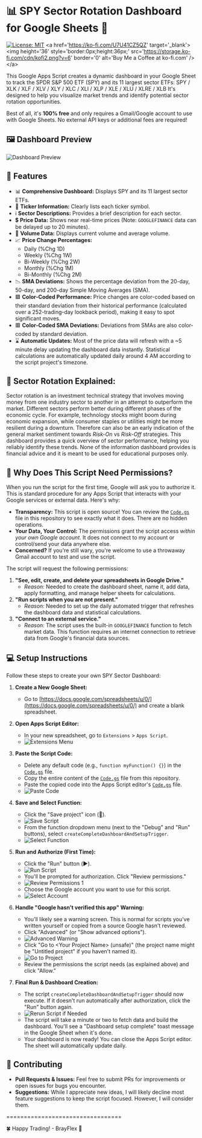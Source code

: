 # 📊 SPY Sector Rotation Dashboard for Google Sheets 🚀

[![License: MIT](https://img.shields.io/badge/License-MIT-yellow.svg)](https://opensource.org/licenses/MIT)
&lt;a href='https://ko-fi.com/U7U41CZ5QZ' target='_blank'&gt;&lt;img height='36' style='border:0px;height:36px;' src='https://storage.ko-fi.com/cdn/kofi2.png?v=6' border='0' alt='Buy Me a Coffee at ko-fi.com' /&gt;&lt;/a&gt;

This Google Apps Script creates a dynamic dashboard in your Google Sheet to track the SPDR S&P 500 ETF (SPY) and its 11 largest sector ETFs:
SPY / XLK / XLF / XLV / XLY / XLC / XLI / XLP / XLE / XLU / XLRE / XLB
It's designed to help you visualize market trends and identify potential sector rotation opportunities.

Best of all, it's **100% free** and only requires a Gmail/Google account to use with Google Sheets. No external API keys or additional fees are required!

## 🖼️ Dashboard Preview

![Dashboard Preview](images/dashboard.png)

## 🫴 Features

*   📊 **Comprehensive Dashboard:** Displays SPY and its 11 largest sector ETFs.
*   🏦 **Ticker Information:** Clearly lists each ticker symbol.
*   ℹ️ **Sector Descriptions:** Provides a brief description for each sector.
*   💲 **Price Data:** Shows near real-time prices (Note: `GOOGLEFINANCE` data can be delayed up to 20 minutes).
*   📒 **Volume Data:** Displays current volume and average volume.
*   📈 **Price Change Percentages:**
    *   Daily (%Chg 1D)
    *   Weekly (%Chg 1W)
    *   Bi-Weekly (%Chg 2W)
    *   Monthly (%Chg 1M)
    *   Bi-Monthly (%Chg 2M)
*   📉 **SMA Deviations:** Shows the percentage deviation from the 20-day, 50-day, and 200-day Simple Moving Averages (SMA).
*   🟩 **Color-Coded Performance:** Price changes are color-coded based on their standard deviation from their historical performance (calculated over a 252-trading-day lookback period), making it easy to spot significant moves.
*   🟥 **Color-Coded SMA Deviations:** Deviations from SMAs are also color-coded by standard deviation.
*   ⌛ **Automatic Updates:** Most of the price data will refresh with a ~5 minute delay updating the dashboard data instantly. Statistical calculations are automatically updated daily around 4 AM according to the script project's timezone.

## 🤔 Sector Rotation Explained:
Sector rotation is an investment technical strategy that involves moving money from one industry sector to another in an attempt to outperform the market. Different sectors perform better during different phases of the economic cycle. For example, technology stocks might boom during economic expansion, while consumer staples or utilities might be more resilient during a downturn. Therefore can also be an early indication of the general market sentiment towards *Risk-On* vs *Risk-Off* strategies. This dashboard provides a quick overview of sector performance, helping you reliably identify these trends. None of the information dashboard provides is financial advice and it is meant to be used for educational purposes only.

## 🔐 Why Does This Script Need Permissions?

When you run the script for the first time, Google will ask you to authorize it. This is standard procedure for any Apps Script that interacts with your Google services or external data. Here's why:

*   **Transparency:** This script is open source! You can review the [`Code.gs`](Code.gs) file in this repository to see exactly what it does. There are no hidden operations.
*   **Your Data, Your Control:** The permissions grant the script access *within your own Google account*. It does not connect to my account or control/send your data anywhere else.
*   **Concerned?** If you're still wary, you're welcome to use a throwaway Gmail account to test and use the script.

The script will request the following permissions:
1.  **"See, edit, create, and delete your spreadsheets in Google Drive."**
    *   *Reason:* Needed to create the dashboard sheet, name it, add data, apply formatting, and manage helper sheets for calculations.
2.  **"Run scripts when you are not present."**
    *   *Reason:* Needed to set up the daily automated trigger that refreshes the dashboard data and statistical calculations.
3.  **"Connect to an external service."**
    *   *Reason:* The script uses the built-in `GOOGLEFINANCE` function to fetch market data. This function requires an internet connection to retrieve data from Google's financial data sources.

## 💻 Setup Instructions

Follow these steps to create your own SPY Sector Dashboard:

1.  **Create a New Google Sheet:**
    *   Go to [https://docs.google.com/spreadsheets/u/0/](https://docs.google.com/spreadsheets/u/0/) and create a blank spreadsheet.

2.  **Open Apps Script Editor:**
    *   In your new spreadsheet, go to `Extensions` > `Apps Script`.
    *   ![Extensions Menu](images/extensions.png)

3.  **Paste the Script Code:**
    *   Delete any default code (e.g., `function myFunction() {}`) in the [`Code.gs`](Code.gs:3) file.
    *   Copy the entire content of the [`Code.gs`](Code.gs) file from this repository.
    *   Paste the copied code into the Apps Script editor's [`Code.gs`](Code.gs:3) file.
    *   ![Paste Code](images/paste.png)

4.  **Save and Select Function:**
    *   Click the "Save project" icon (💾).
    *   ![Save Script](images/save.png)
    *   From the function dropdown menu (next to the "Debug" and "Run" buttons), select `createCompleteDashboardAndSetupTrigger`.
    *   ![Select Function](images/select.png)

5.  **Run and Authorize (First Time):**
    *   Click the "Run" button (▶️).
    *   ![Run Script](images/run.png)
    *   You'll be prompted for authorization. Click "Review permissions."
    *   ![Review Permissions 1](images/review1.png)
    *   Choose the Google account you want to use for this script.
    *   ![Select Account](images/review2.png)

6.  **Handle "Google hasn't verified this app" Warning:**
    *   You'll likely see a warning screen. This is normal for scripts you've written yourself or copied from a source Google hasn't reviewed.
    *   Click "Advanced" (or "Show advanced options").
    *   ![Advanced Warning](images/review3.png)
    *   Click "Go to &lt;Your Project Name&gt; (unsafe)" (the project name might be "Untitled project" if you haven't named it).
    *   ![Go to Project](images/review4.png)
    *   Review the permissions the script needs (as explained above) and click "Allow."

7.  **Final Run & Dashboard Creation:**
    *   The script `createCompleteDashboardAndSetupTrigger` should now execute. If it doesn't run automatically after authorization, click the "Run" button again.
    *   ![Rerun Script if Needed](images/rerun.png)
    *   The script will take a minute or two to fetch data and build the dashboard. You'll see a "Dashboard setup complete" toast message in the Google Sheet when it's done.
    *   Your dashboard is now ready! You can close the Apps Script editor. The sheet will automatically update daily.

## 🤝 Contributing

*   **Pull Requests & Issues:** Feel free to submit PRs for improvements or open issues for bugs you encounter.
*   **Suggestions:** While I appreciate new ideas, I will likely decline most feature suggestions to keep the script focused. However, I will consider them.

=================================

🍀 Happy Trading! - BrayFlex 🤙 